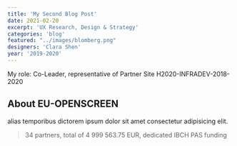 ```yaml
---
title: 'My Second Blog Post'
date: 2021-02-20
excerpt: 'UX Research, Design & Strategy'
categories: 'blog'
featured: "../images/blomberg.png"
designers: 'Clara Shen'
year: '2019-2020'
---
```

My role: Co-Leader, representative of Partner Site H2020-INFRADEV-2018-2020

## About EU-OPENSCREEN

alias temporibus dictorem ipsum dolor sit amet consectetur adipisicing elit.

> 34 partners, total of 4 999 563.75 EUR, dedicated IBCH PAS funding
